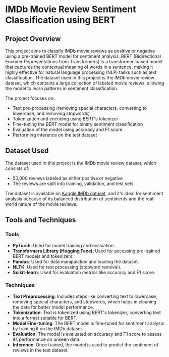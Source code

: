 # IMDb Movie Review Sentiment Classification using BERT

## Project Overview

This project aims to classify IMDb movie reviews as positive or negative using a pre-trained BERT model for sentiment analysis. BERT (Bidirectional Encoder Representations from Transformers) is a transformer-based model that captures the contextual meaning of words in a sentence, making it highly effective for natural language processing (NLP) tasks such as text classification. The dataset used in this project is the IMDb movie review dataset, which contains a large collection of labeled movie reviews, allowing the model to learn patterns in sentiment classification.

The project focuses on:
- Text pre-processing (removing special characters, converting to lowercase, and removing stopwords)
- Tokenization and encoding using BERT's tokenizer
- Fine-tuning the BERT model for binary sentiment classification
- Evaluation of the model using accuracy and F1 score
- Performing inference on the test dataset


## Dataset Used

The dataset used in this project is the IMDb movie review dataset, which consists of:
- 50,000 reviews labeled as either positive or negative
- The reviews are split into training, validation, and test sets

The dataset is available on [Kaggle IMDb dataset](https://www.kaggle.com/), and it's ideal for sentiment analysis because of its balanced distribution of sentiments and the real-world nature of the movie reviews.

## Tools and Techniques

### Tools
- **PyTorch**: Used for model training and evaluation.
- **Transformers Library (Hugging Face)**: Used for accessing pre-trained BERT models and tokenizers.
- **Pandas**: Used for data manipulation and loading the dataset.
- **NLTK**: Used for text processing (stopword removal).
- **Scikit-learn**: Used for evaluation metrics like accuracy and F1 score.

### Techniques
- **Text Preprocessing**: Includes steps like converting text to lowercase, removing special characters, and stopwords, which helps in cleaning the data for better model performance.
- **Tokenization**: Text is tokenized using BERT's tokenizer, converting text into a format suitable for BERT.
- **Model Fine-tuning**: The BERT model is fine-tuned for sentiment analysis by training it on the IMDb dataset.
- **Evaluation**: The model is evaluated on accuracy and F1 score to assess its performance on unseen data.
- **Inference**: Once trained, the model is used to predict the sentiment of reviews in the test dataset.

